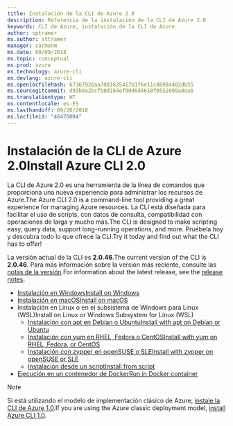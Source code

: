 ```yaml
---
title: Instalación de la CLI de Azure 2.0
description: Referencia de la instalación de la CLI de Azure 2.0
keywords: CLI de Azure, instalación de la CLI de Azure
author: sptramer
ms.author: sttramer
manager: carmonm
ms.date: 09/09/2018
ms.topic: conceptual
ms.prod: azure
ms.technology: azure-cli
ms.devlang: azure-cli
ms.openlocfilehash: 67367926aa7d01635417b1f6e11c8898a402db55
ms.sourcegitcommit: d93b0a2bcfb0d164ef90d6d4618f0552609a8ea6
ms.translationtype: HT
ms.contentlocale: es-ES
ms.lasthandoff: 09/20/2018
ms.locfileid: "46470004"
---
```

# <a name="install-azure-cli-20"></a><span data-ttu-id="b25d8-104">Instalación de la CLI de Azure 2.0</span><span class="sxs-lookup"><span data-stu-id="b25d8-104">Install Azure CLI 2.0</span></span>

<span data-ttu-id="b25d8-105">La CLI de Azure 2.0 es una herramienta de la línea de comandos que proporciona una nueva experiencia para administrar los recursos de Azure.</span><span class="sxs-lookup"><span data-stu-id="b25d8-105">The Azure CLI 2.0 is a command-line tool providing a great experience for managing Azure resources.</span></span> <span data-ttu-id="b25d8-106">La CLI está diseñada para facilitar el uso de scripts, con datos de consulta, compatibilidad con operaciones de larga y mucho más.</span><span class="sxs-lookup"><span data-stu-id="b25d8-106">The CLI is designed to make scripting easy, query data, support long-running operations, and more.</span></span> <span data-ttu-id="b25d8-107">Pruébela hoy y descubra todo lo que ofrece la CLI.</span><span class="sxs-lookup"><span data-stu-id="b25d8-107">Try it today and find out what the CLI has to offer!</span></span>

<span data-ttu-id="b25d8-108">La versión actual de la CLI es __2.0.46__.</span><span class="sxs-lookup"><span data-stu-id="b25d8-108">The current version of the CLI is __2.0.46__.</span></span> <span data-ttu-id="b25d8-109">Para más información sobre la versión más reciente, consulte las [notas de la versión](release-notes-azure-cli.md).</span><span class="sxs-lookup"><span data-stu-id="b25d8-109">For information about the latest release, see the [release notes](release-notes-azure-cli.md).</span></span>

* [<span data-ttu-id="b25d8-110">Instalación en Windows</span><span class="sxs-lookup"><span data-stu-id="b25d8-110">Install on Windows</span></span>](install-azure-cli-windows.md)
* [<span data-ttu-id="b25d8-111">Instalación en macOS</span><span class="sxs-lookup"><span data-stu-id="b25d8-111">Install on macOS</span></span>](install-azure-cli-macos.md)
* <span data-ttu-id="b25d8-112">Instalación en Linux o en el subsistema de Windows para Linux (WSL)</span><span class="sxs-lookup"><span data-stu-id="b25d8-112">Install on Linux or Windows Subsystem for Linux (WSL)</span></span>
  * [<span data-ttu-id="b25d8-113">Instalación con apt en Debian o Ubuntu</span><span class="sxs-lookup"><span data-stu-id="b25d8-113">Install with apt on Debian or Ubuntu</span></span>](install-azure-cli-apt.md)
  * [<span data-ttu-id="b25d8-114">Instalación con yum en RHEL, Fedora o CentOS</span><span class="sxs-lookup"><span data-stu-id="b25d8-114">Install with yum on RHEL, Fedora, or CentOS</span></span>](install-azure-cli-yum.md)
  * [<span data-ttu-id="b25d8-115">Instalación con zypper en openSUSE o SLE</span><span class="sxs-lookup"><span data-stu-id="b25d8-115">Install with zypper on openSUSE or SLE</span></span>](install-azure-cli-zypper.md)
  * [<span data-ttu-id="b25d8-116">Instalación desde un script</span><span class="sxs-lookup"><span data-stu-id="b25d8-116">Install from script</span></span>](install-azure-cli-linux.md)
* [<span data-ttu-id="b25d8-117">Ejecución en un contenedor de Docker</span><span class="sxs-lookup"><span data-stu-id="b25d8-117">Run in Docker container</span></span>](run-azure-cli-docker.md)

> [!NOTE]
> <span data-ttu-id="b25d8-118">Si está utilizando el modelo de implementación clásico de Azure, [instale la CLI de Azure 1.0](install-cli-version-1.0.md).</span><span class="sxs-lookup"><span data-stu-id="b25d8-118">If you are using the Azure classic deployment model, [install Azure CLI 1.0](install-cli-version-1.0.md).</span></span>
